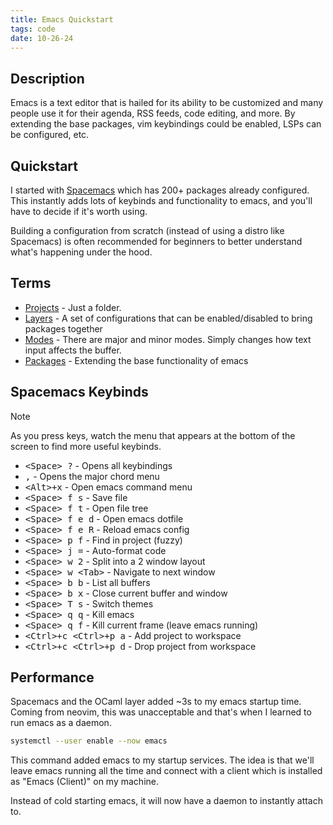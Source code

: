 ```yaml
---
title: Emacs Quickstart
tags: code
date: 10-26-24
---
```


## Description

Emacs is a text editor that is hailed for its ability to be customized and many
people use it for their agenda, RSS feeds, code editing, and more. By extending
the base packages, vim keybindings could be enabled, LSPs can be configured, etc.

## Quickstart

I started with [Spacemacs](https://www.spacemacs.org/) which has 200+ packages
already configured. This instantly adds lots of keybinds and functionality to
emacs, and you'll have to decide if it's worth using.

Building a configuration from scratch (instead of using a distro like Spacemacs)
is often recommended for beginners to better understand what's happening
under the hood.

<!-- TODO: Insert image -->

## Terms

- [Projects](https://www.gnu.org/software/emacs/manual/html_node/emacs/Projects.html) - Just a folder.
- [Layers](https://www.spacemacs.org/doc/LAYERS.html) - A set of configurations that can be enabled/disabled to bring packages together
- [Modes](https://www.gnu.org/software/emacs/manual/html_node/emacs/Modes.html) - There are major and minor modes. Simply changes how text input affects the buffer.
- [Packages](https://www.gnu.org/software/emacs/manual/html_node/emacs/Packages.html) - Extending the base functionality of emacs

## Spacemacs Keybinds

>[!note]
>As you press keys, watch the menu that appears at the bottom of the screen to find more useful keybinds.

- <kbd>\<Space\> ?</kbd> - Opens all keybindings
- <kbd>,</kbd> - Opens the major chord menu
- <kbd>\<Alt\>+x</kbd> - Open emacs command menu
- <kbd>\<Space\> f s</kbd> - Save file
- <kbd>\<Space\> f t</kbd> - Open file tree
- <kbd>\<Space\> f e d</kbd> - Open emacs dotfile
- <kbd>\<Space\> f e R</kbd> - Reload emacs config
- <kbd>\<Space\> p f</kbd> - Find in project (fuzzy)
- <kbd>\<Space\> j =</kbd> - Auto-format code
- <kbd>\<Space\> w 2</kbd> - Split into a 2 window layout
- <kbd>\<Space\> w \<Tab\></kbd> - Navigate to next window
- <kbd>\<Space\> b b</kbd> - List all buffers
- <kbd>\<Space\> b x</kbd> - Close current buffer and window
- <kbd>\<Space\> T s</kbd> - Switch themes
- <kbd>\<Space\> q q</kbd> - Kill emacs
- <kbd>\<Space\> q f</kbd> - Kill current frame (leave emacs running)
- <kbd>\<Ctrl\>+c \<Ctrl\>+p a</kbd> - Add project to workspace
- <kbd>\<Ctrl\>+c \<Ctrl\>+p d</kbd> - Drop project from workspace

## Performance

Spacemacs and the OCaml layer added ~3s to my emacs startup time. Coming from
neovim, this was unacceptable and that's when I learned to run emacs as a daemon.

```bash
systemctl --user enable --now emacs
```

This command added emacs to my startup services. The idea is that we'll leave
emacs running all the time and connect with a client which is installed
as "Emacs (Client)" on my machine.

Instead of cold starting emacs, it will now have a daemon to instantly attach to.